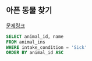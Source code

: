 ## 아픈 동물 찾기
[문제링크](https://school.programmers.co.kr/learn/courses/30/lessons/59036)
```sql
SELECT animal_id, name
FROM animal_ins
WHERE intake_condition = 'Sick'
ORDER BY animal_id ASC
```
